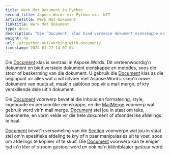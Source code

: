 ```yaml
---
title: Werk Met Dokument in Python
second_title: Aspose.Words vir Python via .NET
articleTitle: Werk Met Dokument
linktitle: Werk Met Dokument
type: docs
description: "Die `Document` klas bied verskeie dokument eienskappe en metodes met behulp van Python. Jy gebruik die `Document` klas as die beginpunt vir wat jy wil om te presteer met Aspose.Words vir Python. Die `Document` voorwerp kan gestoor word in'n lêer of stroom en ook gestuur word na'n leser."
weight: 40
url: /af/python-net/working-with-document/
timestamp: 2024-01-27-14-07-04
---
```


Die [Document](https://reference.aspose.com/words/python-net/aspose.words/document/) klas is sentraal in Aspose.Words. Dit verteenwoordig'n dokument en bied verskeie dokument eienskappe en metodes, soos die stoor of beskerming van die dokument. U gebruik die [Document](https://reference.aspose.com/words/python-net/aspose.words/document/) klas as die beginpunt vir alles wat u wil uitvoer met Aspose.Words: skep'n nuwe dokument van nuuts af, maak'n sjabloon oop vir a mail merge, of kry verskillende dele uit'n dokument.

Die [Document](https://reference.aspose.com/words/python-net/aspose.words/document/) voorwerp bevat al die inhoud en formatering, style, ingeboude en persoonlike eienskappe, en die [MailMerge](https://reference.aspose.com/words/python-net/aspose.words.mailmerging/mailmerge/) voorwerp wat gebruik word vir'n mail merge. [Document](https://reference.aspose.com/words/python-net/aspose.words/document/) stel jou in staat om teks, boekmerke, en vorm velde vir die hele dokument of afsonderlike afdelings te haal.

[Document](https://reference.aspose.com/words/python-net/aspose.words/document/) bevat'n versameling van die [Section](https://reference.aspose.com/words/python-net/aspose.words/section/) voorwerpe wat jou in staat stel om'n spesifieke afdeling te kry of'n paar manipulasies uit te voer, soos om afdelings te kopieer of te skuif. Die [Document](https://reference.aspose.com/words/python-net/aspose.words/document/) voorwerp kan te eniger tyd in'n lêer of stroom gestoor word en ook na'n kliëntblaaier gestuur word.
